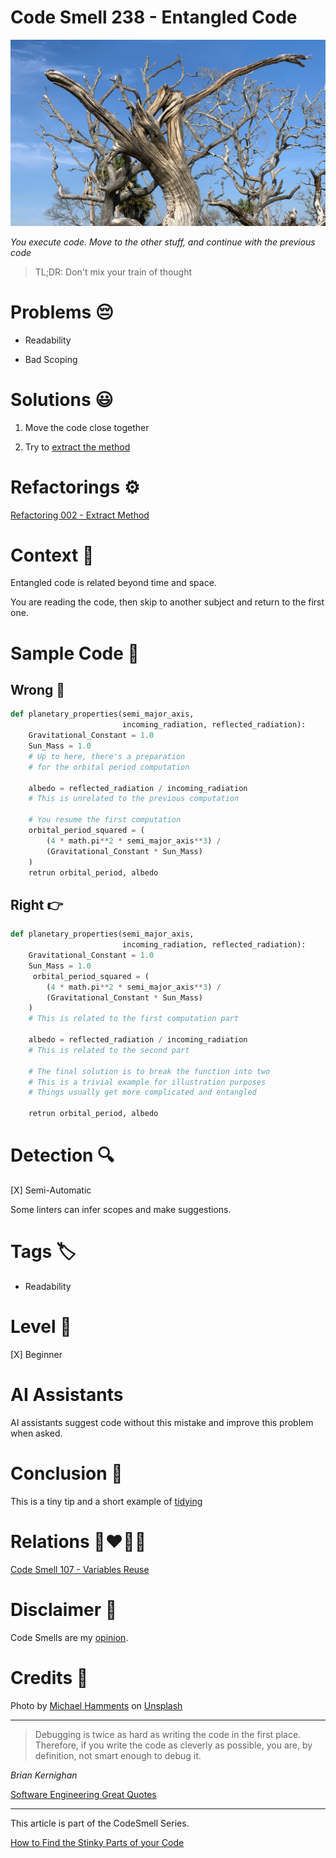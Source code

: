 # Code Smell 238 - Entangled Code
            
![Code Smell 238 - Entangled Code](Code%20Smell%20238%20-%20Entangled%20Code.jpg)

*You execute code. Move to the other stuff, and continue with the previous code*

> TL;DR: Don't mix your train of thought

# Problems 😔 

- Readability

- Bad Scoping

# Solutions 😃

1. Move the code close together

2. Try to [extract the method](https://github.com/mcsee/Software-Design-Articles/tree/main/Articles/Refactorings/Refactoring%20002%20-%20Extract%20Method/readme.md)

# Refactorings ⚙️

[Refactoring 002 - Extract Method](https://github.com/mcsee/Software-Design-Articles/tree/main/Articles/Refactorings/Refactoring%20002%20-%20Extract%20Method/readme.md)

# Context 💬

Entangled code is related beyond time and space.

You are reading the code, then skip to another subject and return to the first one.

# Sample Code 📖

## Wrong 🚫

<!-- [Gist Url](https://gist.github.com/mcsee/59914b6bd6ac72937d729894a52b5ec5) -->

```python
def planetary_properties(semi_major_axis,
                         incoming_radiation, reflected_radiation):
    Gravitational_Constant = 1.0    
    Sun_Mass = 1.0    
    # Up to here, there's a preparation
    # for the orbital period computation
    
    albedo = reflected_radiation / incoming_radiation
    # This is unrelated to the previous computation
    
    # You resume the first computation
    orbital_period_squared = (
        (4 * math.pi**2 * semi_major_axis**3) /
        (Gravitational_Constant * Sun_Mass)
    )
    retrun orbital_period, albedo
```

## Right 👉

<!-- [Gist Url](https://gist.github.com/mcsee/4be2d21770d15e0b851a94fd5da0ec3f) -->

```python
def planetary_properties(semi_major_axis,
                         incoming_radiation, reflected_radiation):
    Gravitational_Constant = 1.0    
    Sun_Mass = 1.0    
     orbital_period_squared = (
        (4 * math.pi**2 * semi_major_axis**3) /
        (Gravitational_Constant * Sun_Mass)
    )
    # This is related to the first computation part
    
    albedo = reflected_radiation / incoming_radiation
    # This is related to the second part
    
    # The final solution is to break the function into two
    # This is a trivial example for illustration purposes
    # Things usually get more complicated and entangled
   
    retrun orbital_period, albedo
```

# Detection 🔍

[X] Semi-Automatic 

Some linters can infer scopes and make suggestions.

# Tags 🏷️

- Readability

# Level 🔋

[X] Beginner

# AI Assistants

AI assistants suggest code without this mistake and improve this problem when asked.

# Conclusion 🏁

This is a tiny tip and a short example of [tidying](https://amzn.to/42nVekV)

# Relations 👩‍❤️‍💋‍👨

[Code Smell 107 - Variables Reuse](https://github.com/mcsee/Software-Design-Articles/tree/main/Articles/Code%20Smells/Code%20Smell%20107%20-%20Variables%20Reuse/readme.md)

# Disclaimer 📘

Code Smells are my [opinion](https://github.com/mcsee/Software-Design-Articles/tree/main/Articles/Blogging/I%20Wrote%20More%20than%2090%20Articles%20on%202021%20Here%20is%20What%20I%20Learned/readme.md).

# Credits 🙏

Photo by [Michael Hamments](https://unsplash.com/@35mmtodgt) on [Unsplash](https://unsplash.com/photos/a-dead-tree-in-the-middle-of-a-field-XJ19LCMozUc)
    
* * *

> Debugging is twice as hard as writing the code in the first place. Therefore, if you write the code as cleverly as possible, you are, by definition, not smart enough to debug it.

_Brian Kernighan_
 
[Software Engineering Great Quotes](https://github.com/mcsee/Software-Design-Articles/tree/main/Articles/Quotes/Software%20Engineering%20Great%20Quotes/readme.md)

* * *

This article is part of the CodeSmell Series.

[How to Find the Stinky Parts of your Code](https://github.com/mcsee/Software-Design-Articles/tree/main/Articles/Code%20Smells/How%20to%20Find%20the%20Stinky%20parts%20of%20your%20Code/readme.md)